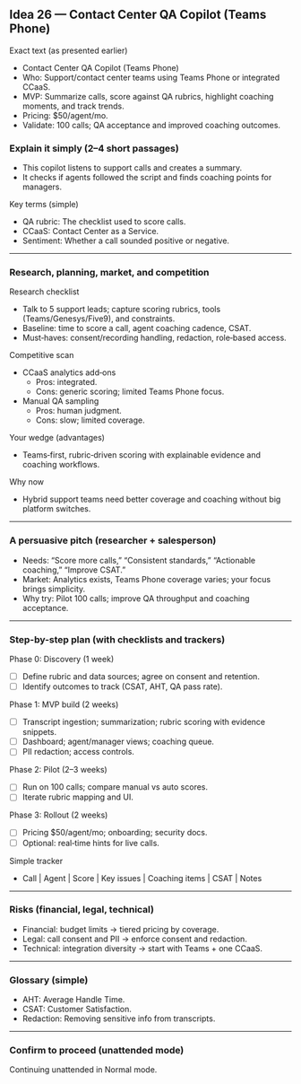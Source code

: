 ## Idea 26 — Contact Center QA Copilot (Teams Phone)

Exact text (as presented earlier)

- Contact Center QA Copilot (Teams Phone)
- Who: Support/contact center teams using Teams Phone or integrated CCaaS.
- MVP: Summarize calls, score against QA rubrics, highlight coaching moments, and track trends.
- Pricing: $50/agent/mo.
- Validate: 100 calls; QA acceptance and improved coaching outcomes.

### Explain it simply (2–4 short passages)

- This copilot listens to support calls and creates a summary.
- It checks if agents followed the script and finds coaching points for managers.

Key terms (simple)

- QA rubric: The checklist used to score calls.
- CCaaS: Contact Center as a Service.
- Sentiment: Whether a call sounded positive or negative.

---

### Research, planning, market, and competition

Research checklist

- Talk to 5 support leads; capture scoring rubrics, tools (Teams/Genesys/Five9), and constraints.
- Baseline: time to score a call, agent coaching cadence, CSAT.
- Must‑haves: consent/recording handling, redaction, role‑based access.

Competitive scan

- CCaaS analytics add‑ons
  - Pros: integrated.
  - Cons: generic scoring; limited Teams Phone focus.
- Manual QA sampling
  - Pros: human judgment.
  - Cons: slow; limited coverage.

Your wedge (advantages)

- Teams‑first, rubric‑driven scoring with explainable evidence and coaching workflows.

Why now

- Hybrid support teams need better coverage and coaching without big platform switches.

---

### A persuasive pitch (researcher + salesperson)

- Needs: “Score more calls,” “Consistent standards,” “Actionable coaching,” “Improve CSAT.”
- Market: Analytics exists, Teams Phone coverage varies; your focus brings simplicity.
- Why try: Pilot 100 calls; improve QA throughput and coaching acceptance.

---

### Step-by-step plan (with checklists and trackers)

Phase 0: Discovery (1 week)

- [ ] Define rubric and data sources; agree on consent and retention.
- [ ] Identify outcomes to track (CSAT, AHT, QA pass rate).

Phase 1: MVP build (2 weeks)

- [ ] Transcript ingestion; summarization; rubric scoring with evidence snippets.
- [ ] Dashboard; agent/manager views; coaching queue.
- [ ] PII redaction; access controls.

Phase 2: Pilot (2–3 weeks)

- [ ] Run on 100 calls; compare manual vs auto scores.
- [ ] Iterate rubric mapping and UI.

Phase 3: Rollout (2 weeks)

- [ ] Pricing $50/agent/mo; onboarding; security docs.
- [ ] Optional: real‑time hints for live calls.

Simple tracker

- Call | Agent | Score | Key issues | Coaching items | CSAT | Notes

---

### Risks (financial, legal, technical)

- Financial: budget limits → tiered pricing by coverage.
- Legal: call consent and PII → enforce consent and redaction.
- Technical: integration diversity → start with Teams + one CCaaS.

---

### Glossary (simple)

- AHT: Average Handle Time.
- CSAT: Customer Satisfaction.
- Redaction: Removing sensitive info from transcripts.

---

### Confirm to proceed (unattended mode)

Continuing unattended in Normal mode.
